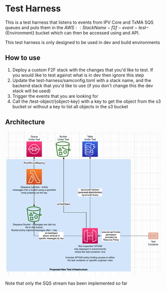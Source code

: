 # Test Harness

This is a test harness that listens to events from IPV Core and TxMA SQS queues and puts them in the ${AWS::StackName}-f2f-event-test-${Environment} bucket which can then be accessed using and API.

This test harness is only designed to be used in dev and build environments

## How to use
1. Deploy a custom F2F stack with the changes that you'd like to test. If you would like to test against what is in dev then ignore this step
2. Update the test-harness/samconfig.toml with a stack name, and the backend stack that you'd like to use (if you don't change this the dev stack will be used)
3. Trigger the events that you are looking for 
4. Call the /test-object/{object-key} with a key to get the object from the s3 bucket or without a key to list all objects in the s3 bucket

## Architecture
![Architecture diagram](./docs/test-harness.png)

Note that only the SQS stream has been implemented so far